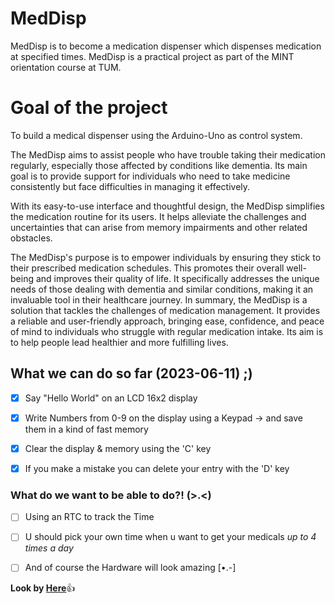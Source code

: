# MedDisp
MedDisp is to become a medication dispenser which dispenses medication at specified times.
MedDisp is a practical project as part of the MINT orientation course at TUM.

# Goal of the project
To build a medical dispenser using the Arduino-Uno as control system.

The MedDisp aims to assist people who have trouble taking their medication regularly, especially those affected by conditions like dementia.
Its main goal is to provide support for individuals who need to take medicine consistently but face difficulties in managing it effectively.

With its easy-to-use interface and thoughtful design, the MedDisp simplifies the medication routine for its users.
It helps alleviate the challenges and uncertainties that can arise from memory impairments and other related obstacles.

The MedDisp's purpose is to empower individuals by ensuring they stick to their prescribed medication schedules.
This promotes their overall well-being and improves their quality of life. 
It specifically addresses the unique needs of those dealing with dementia and similar conditions, making it an invaluable tool in their healthcare journey.
In summary, the MedDisp is a solution that tackles the challenges of medication management.
It provides a reliable and user-friendly approach, bringing ease, confidence, and peace of mind to individuals who struggle with regular medication intake.
Its aim is to help people lead healthier and more fulfilling lives.

## What we can do so far (2023-06-11) ;)
- [x] Say "Hello World" on an LCD 16x2 display

- [x] Write Numbers from 0-9 on the display using a Keypad
  -> and save them in a kind of fast memory	
  
- [x] Clear the display & memory using the 'C' key

- [x] If you make a mistake you can delete your entry with the 'D' key

### What do we want to be able to do?! (>.<)
- [ ] Using an RTC to track the Time

- [ ] U should pick your own time when u want to get your medicals _up to 4 times a day_

- [ ] And of course the Hardware will look amazing [•.-]

**Look by [Here](https://github.com/moritzgladigau/MedDisp)**:+1:


